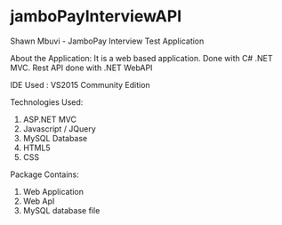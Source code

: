 # jamboPayInterviewAPI
Shawn Mbuvi - JamboPay Interview Test Application

About the Application:
It is a web based application. Done with C# .NET MVC.
Rest API done with .NET WebAPI

IDE Used :
VS2015 Community Edition

Technologies Used:
1. ASP.NET MVC
2. Javascript / JQuery
3. MySQL Database
4. HTML5
5. CSS

Package Contains:
1. Web Application
2. Web ApI
3. MySQL database file

